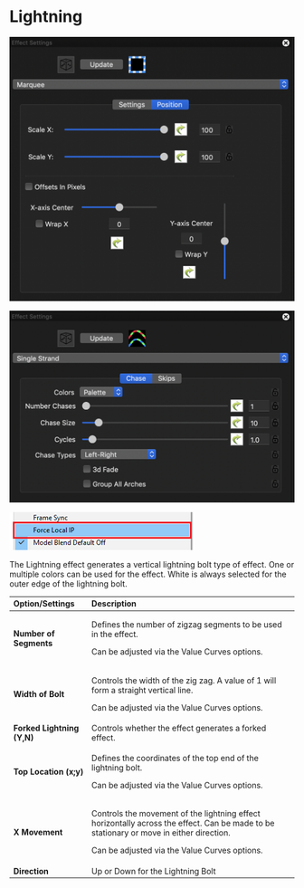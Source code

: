 # Lightning

![Icon](../../.gitbook/assets/image%20%28456%29.png)

![Sequencer Grid](../../.gitbook/assets/image%20%28659%29.png)

![](../../.gitbook/assets/image%20%28272%29.png)

The Lightning effect generates a vertical lightning bolt type of effect.  One or multiple colors can be used for the effect.  White is always selected for the outer edge of the lightning bolt.

<table>
  <thead>
    <tr>
      <th style="text-align:left">Option/Settings</th>
      <th style="text-align:left">Description</th>
    </tr>
  </thead>
  <tbody>
    <tr>
      <td style="text-align:left"><b>Number of Segments</b>
      </td>
      <td style="text-align:left">
        <p>Defines the number of zigzag segments to be used in the effect.</p>
        <p>Can be adjusted via the Value Curves options.</p>
      </td>
    </tr>
    <tr>
      <td style="text-align:left"><b>Width of Bolt</b>
      </td>
      <td style="text-align:left">
        <p>Controls the width of the zig zag. A value of 1 will form a straight vertical
          line.</p>
        <p>Can be adjusted via the Value Curves options.</p>
      </td>
    </tr>
    <tr>
      <td style="text-align:left"><b>Forked Lightning (Y,N)</b>
      </td>
      <td style="text-align:left">Controls whether the effect generates a forked effect.</td>
    </tr>
    <tr>
      <td style="text-align:left"><b>Top Location (x;y)</b>
      </td>
      <td style="text-align:left">
        <p>Defines the coordinates of the top end of the lightning bolt.</p>
        <p>Can be adjusted via the Value Curves options.</p>
      </td>
    </tr>
    <tr>
      <td style="text-align:left"><b>X Movement</b>
      </td>
      <td style="text-align:left">
        <p>Controls the movement of the lightning effect horizontally across the
          effect. Can be made to be stationary or move in either direction.</p>
        <p>Can be adjusted via the Value Curves options.</p>
      </td>
    </tr>
    <tr>
      <td style="text-align:left"><b>Direction</b>
      </td>
      <td style="text-align:left">Up or Down for the Lightning Bolt</td>
    </tr>
  </tbody>
</table>
